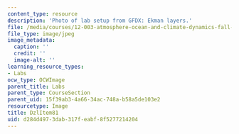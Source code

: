 ```yaml
---
content_type: resource
description: 'Photo of lab setup from GFDX: Ekman layers.'
file: /media/courses/12-003-atmosphere-ocean-and-climate-dynamics-fall-2008/d284d4973dab317feabf8f5277214204_DzlItem81.jpg
file_type: image/jpeg
image_metadata:
  caption: ''
  credit: ''
  image-alt: ''
learning_resource_types:
- Labs
ocw_type: OCWImage
parent_title: Labs
parent_type: CourseSection
parent_uid: 15f39ab3-4a66-34ac-748a-b58a5de103e2
resourcetype: Image
title: DzlItem81
uid: d284d497-3dab-317f-eabf-8f5277214204
---
```

